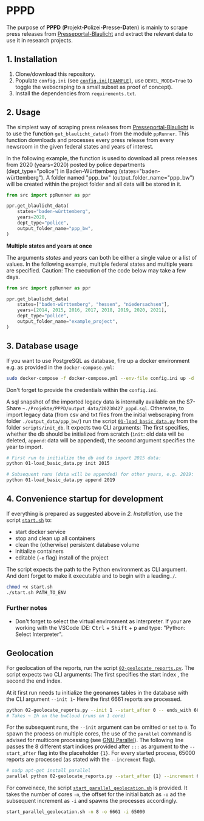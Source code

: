 # PPPD

The purpose of **PPPD** (**P**rojekt-**P**olizei-**P**resse-**D**aten) is mainly to scrape press releases from [Presseportal-Blaulicht](https://www.presseportal.de/blaulicht/) and extract the relevant data to use it in research projects.


## 1. Installation
1. Clone/download this repository.
2. Populate `config.ini` (see [`config.ini[EXAMPLE]`](config.ini[EXAMPLE]), use `DEVEL_MODE=True` to toggle the webscraping to a small subset as proof of concept).
3. Install the dependencies from `requirements.txt`. 



## 2. Usage

The simplest way of scraping press releases from [Presseportal-Blaulicht](https://www.presseportal.de/blaulicht/) is to use the function `get_blaulicht_data()` from the module `ppRunner`. This function downloads and processes every press release from every newsroom in the given federal states and years of interest.

In the following example, the function is used to download all press releases from 2020 (years=2020) posted by police departments (dept_type="police") in Baden-Württemberg (states="baden-württemberg"). A folder named "ppp_bw" (output_folder_name="ppp_bw") will be created within the project folder and all data will be stored in it.

```python
from src import ppRunner as ppr

ppr.get_blaulicht_data(
    states="baden-württemberg",                         
    years=2020,                                         
    dept_type="police",
    output_folder_name="ppp_bw",
)
```


**Multiple states and years at once**

The arguments *states* and *years* can both be either a single value or a list of values. In the following example, multiple federal states and multiple years are specified. Caution: The execution of the code below may take a few days.

```python
from src import ppRunner as ppr

ppr.get_blaulicht_data(
    states=["baden-württemberg", "hessen", "niedersachsen"],                         
    years=[2014, 2015, 2016, 2017, 2018, 2019, 2020, 2021],                                         
    dept_type="police",
    output_folder_name="example_project",
)
```


## 3. Database usage

If you want to use PostgreSQL as database, fire up a docker environment e.g. as provided in the `docker-compose.yml`: 

```sh 
sudo docker-compose -f docker-compose.yml --env-file config.ini up -d
```  

Don't forget to provide the credentials within the `config.ini`.

A sql snapshot of the imported legacy data is internally available on the S7-Share `~./Projekte/PPPD/output_data/20230427_pppd.sql`. Otherwise, to import legacy data (from csv and txt files from the initial webscraping from folder `./output_data/ppp_bw/`) run the script [`01-load_basic_data.py`](scripts/init_db/01-load_basic_data.py) from the folder `scripts/init_db`. It expects two CLI arguments: The first specifies, whether the db should be initialized from scratch (`init`: old data will be deleted, `append`: data will be appended), the second argument specifies the year to import.

```sh
# First run to initialize the db and to import 2015 data:
python 01-load_basic_data.py init 2015

# Subsequent runs (data will be appended) for other years, e.g. 2019:
python 01-load_basic_data.py append 2019
```


## 4. Convenience startup for development

If everything is prepared as suggested above in *2. Installation*, use the script [`start.sh`](start.sh) to:
- start docker service 
- stop and clean up all containers 
- clean the (otherwise) persistent database volume
- initialize containers 
- editable (`-e` flag) install of the project 

The script expects the path to the Python environment as CLI argument. And dont forget to make it executable and to begin with a leading`./`.  

```sh
chmod +x start.sh
./start.sh PATH_TO_ENV
```

### Further notes

- Don't forget to select the virtual environment as interpreter. If your are working with the VSCode IDE: <kbd>Ctrl</kbd> + <kbd>Shift</kbd> + <kbd>p</kbd> and type: "Python: Select Interpreter".


## Geolocation 

For geolocation of the reports, run the script [`02-geolocate_reports.py`](scripts/init_db/02-geolocate_reports.py). The script expects two CLI arguments: The first specifies the start index , the second the end index.


At it first run needs tu initialize the geonames tables in the database with the CLI argument `--init 1`- Here the first 6661 reports are processed.

```sh
python 02-geolocate_reports.py --init 1 --start_after 0 -- ends_with 6661 
# Takes ~ 1h on the bwCloud (runs on 1 core)
```

For the subsequent runs, the `--init` argument can be omitted or set to `0`. To spawn the process on multiple cores, the use of the `parallel` command is advised for multicore processing (see [GNU Parallel](https://www.gnu.org/software/parallel/)). The following line passes the 8 different start indices provided after `:::` as argument to the `--start_after` flag into the placeholder `{1}`. For every started process, 65000 reports are processed (as stated with the `--increment` flag).

```sh
# sudp apt-get install parallel
parallel python 02-geolocate_reports.py --start_after {1} --increment 65000 ::: 6661 71661 136661 201661 266661 331661 396661 461661
```

For conveinece, the script [`start_parallel_geolocation.sh`](scripts/init_db/start_parallel_geolocation.sh) is provided. It takes the number of cores `-n`, the offset for the initial batch as `-o` ad the subsequent increment as `-i` and spawns the processes accordingly. 

```sh
start_parallel_geolocation.sh -n 8 -o 6661 -i 65000
```




